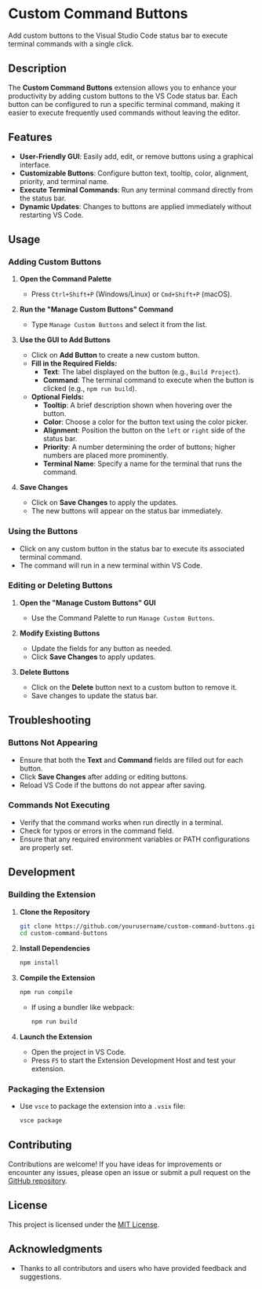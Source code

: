 # Custom Command Buttons

Add custom buttons to the Visual Studio Code status bar to execute terminal
commands with a single click.

## Description

The **Custom Command Buttons** extension allows you to enhance your productivity
by adding custom buttons to the VS Code status bar. Each button can be
configured to run a specific terminal command, making it easier to execute
frequently used commands without leaving the editor.

## Features

- **User-Friendly GUI**: Easily add, edit, or remove buttons using a graphical
  interface.
- **Customizable Buttons**: Configure button text, tooltip, color, alignment,
  priority, and terminal name.
- **Execute Terminal Commands**: Run any terminal command directly from the
  status bar.
- **Dynamic Updates**: Changes to buttons are applied immediately without
  restarting VS Code.

## Usage

### Adding Custom Buttons

1. **Open the Command Palette**

   - Press `Ctrl+Shift+P` (Windows/Linux) or `Cmd+Shift+P` (macOS).

2. **Run the "Manage Custom Buttons" Command**

   - Type `Manage Custom Buttons` and select it from the list.

3. **Use the GUI to Add Buttons**

   - Click on **Add Button** to create a new custom button.
   - **Fill in the Required Fields:**
     - **Text**: The label displayed on the button (e.g., `Build Project`).
     - **Command**: The terminal command to execute when the button is clicked
       (e.g., `npm run build`).
   - **Optional Fields:**
     - **Tooltip**: A brief description shown when hovering over the button.
     - **Color**: Choose a color for the button text using the color picker.
     - **Alignment**: Position the button on the `left` or `right` side of the
       status bar.
     - **Priority**: A number determining the order of buttons; higher numbers
       are placed more prominently.
     - **Terminal Name**: Specify a name for the terminal that runs the command.

4. **Save Changes**

   - Click on **Save Changes** to apply the updates.
   - The new buttons will appear on the status bar immediately.

### Using the Buttons

- Click on any custom button in the status bar to execute its associated
  terminal command.
- The command will run in a new terminal within VS Code.

### Editing or Deleting Buttons

1. **Open the "Manage Custom Buttons" GUI**

   - Use the Command Palette to run `Manage Custom Buttons`.

2. **Modify Existing Buttons**

   - Update the fields for any button as needed.
   - Click **Save Changes** to apply updates.

3. **Delete Buttons**

   - Click on the **Delete** button next to a custom button to remove it.
   - Save changes to update the status bar.

## Troubleshooting

### Buttons Not Appearing

- Ensure that both the **Text** and **Command** fields are filled out for each
  button.
- Click **Save Changes** after adding or editing buttons.
- Reload VS Code if the buttons do not appear after saving.

### Commands Not Executing

- Verify that the command works when run directly in a terminal.
- Check for typos or errors in the command field.
- Ensure that any required environment variables or PATH configurations are
  properly set.

## Development

### Building the Extension

1. **Clone the Repository**

   ```bash
   git clone https://github.com/yourusername/custom-command-buttons.git
   cd custom-command-buttons
   ```

2. **Install Dependencies**

   ```bash
   npm install
   ```

3. **Compile the Extension**

   ```bash
   npm run compile
   ```

   - If using a bundler like webpack:

     ```bash
     npm run build
     ```

4. **Launch the Extension**

   - Open the project in VS Code.
   - Press `F5` to start the Extension Development Host and test your extension.

### Packaging the Extension

- Use `vsce` to package the extension into a `.vsix` file:

  ```bash
  vsce package
  ```

## Contributing

Contributions are welcome! If you have ideas for improvements or encounter any
issues, please open an issue or submit a pull request on the
[GitHub repository](https://github.com/yourusername/custom-command-buttons).

## License

This project is licensed under the [MIT License](LICENSE).

## Acknowledgments

- Thanks to all contributors and users who have provided feedback and
  suggestions.
